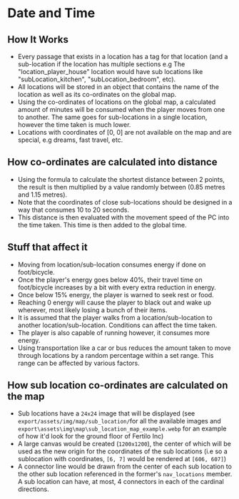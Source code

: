 # Date and Time

## How It Works

- Every passage that exists in a location has a tag for that location (and a sub-location if the location has multiple sections e.g The "location_player_house" location would have sub locations like "subLocation_kitchen", "subLocation_bedroom", etc).
- All locations will be stored in an object that contains the name of the location as well as its co-ordinates on the global map.
- Using the co-ordinates of locations on the global map, a calculated amount of minutes will be consumed when the player moves from one to another. The same goes for sub-locations in a single location, however the time taken is much lower.
- Locations with coordinates of [0, 0] are not available on the map and are special, e.g dreams, fast travel, etc.

## How co-ordinates are calculated into distance

- Using the formula to calculate the shortest distance between 2 points, the result is then multiplied by a value randomly between (0.85 metres and 1.15 metres).
- Note that the coordinates of close sub-locations should be designed in a way that consumes 10 to 20 seconds.
- This distance is then evaluated with the movement speed of the PC into the time taken. This time is then added to the global time.

## Stuff that affect it

- Moving from location/sub-location consumes energy if done on foot/bicycle.
- Once the player's energy goes below 40%, their travel time on foot/bicycle increases by a bit with every extra reduction in energy.
- Once below 15% energy, the player is warned to seek rest or food.
- Reaching 0 energy will cause the player to black out and wake up wherever, most likely losing a bunch of their items.
- It is assumed that the player walks from a location/sub-location to another location/sub-location. Conditions can affect the time taken.
- The player is also capable of running however, it consumes more energy.
- Using transportation like a car or bus reduces the amount taken to move through locations by a random percentage within a set range. This range can be affected by various factors.

## How sub location co-ordinates are calculated on the map

* Sub locations have a `24x24` image that will be displayed (see `export/assets/img/map/sub_location/`for all the available images and `export\assets\img\map\sub_location_map_example.webp` for an example of how it'd look for the ground floor of Fertilo Inc)
* A large canvas would be created (`1200x1200`), the center of which will be used as the new origin for the coordinates of the sub locations (i.e so a sublocation with coordinates, `[6, 7]` would be rendered at `[606, 607]`)
* A connector line would be drawn from the center of each sub location to the other sub location referenced in the former's `nav_locations` member. A sub location can have, at most, 4 connectors in each of the cardinal directions.
